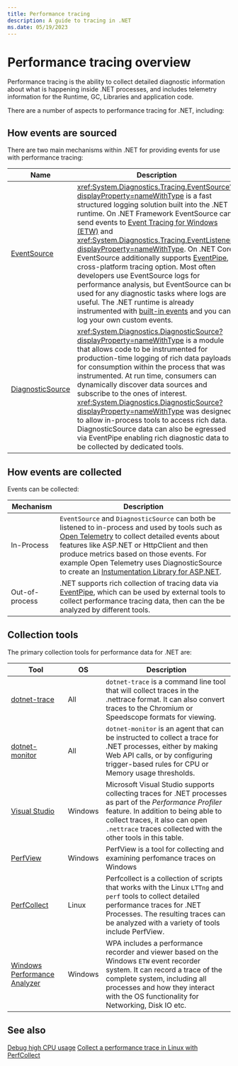 ```yaml
---
title: Performance tracing
description: A guide to tracing in .NET
ms.date: 05/19/2023
---
```


# Performance tracing overview

Performance tracing is the ability to collect detailed diagnostic information about what is happening inside .NET processes, and includes telemetry information for the Runtime, GC, Libraries and application code.

There are a number of aspects to performance tracing for .NET, including:

## How events are sourced

There are two main mechanisms within .NET for providing events for use with performance tracing:

| Name | Description |
| --- | --- |
| [EventSource](./eventsource.md) | <xref:System.Diagnostics.Tracing.EventSource?displayProperty=nameWithType> is a fast structured logging solution built into the .NET runtime. On .NET Framework EventSource can send events to [Event Tracing for Windows (ETW)](/windows/win32/etw/event-tracing-portal) and <xref:System.Diagnostics.Tracing.EventListener?displayProperty=nameWithType>. On .NET Core EventSource additionally supports [EventPipe](./eventpipe.md), a cross-platform tracing option. Most often developers use EventSource logs for performance analysis, but EventSource can be used for any diagnostic tasks where logs are useful. The .NET runtime is already instrumented with [built-in events](./well-known-event-providers.md) and you can log your own custom events. |
| [DiagnosticSource](./diagnosticsource-diagnosticlistener.md) | <xref:System.Diagnostics.DiagnosticSource?displayProperty=nameWithType> is a module that allows code to be instrumented for production-time logging of rich data payloads for consumption within the process that was instrumented. At run time, consumers can dynamically discover data sources and subscribe to the ones of interest. <xref:System.Diagnostics.DiagnosticSource?displayProperty=nameWithType> was designed to allow in-process tools to access rich data. DiagnosticSource data can also be egressed via EventPipe enabling rich diagnostic data to be collected by dedicated tools. |

## How events are collected

Events can be collected:

| Mechanism | Description |
| --- | --- |
| In-Process | `EventSource` and `DiagnosticSource` can both be listened to in-process and used by tools such as [Open Telemetry](https://opentelemetry.io/docs/instrumentation/net/) to collect detailed events about features like ASP.NET or HttpClient and then produce metrics based on those events. For example Open Telemetry uses DiagnosticSource to create an [Instumentation Library for ASP.NET](https://github.com/open-telemetry/opentelemetry-dotnet/blob/main/src/OpenTelemetry.Instrumentation.AspNetCore/README.md). |
| Out-of-process | .NET supports rich collection of tracing data via [EventPipe](./eventpipe.md), which can be used by external tools to collect performance tracing data, then can the be analyzed by different tools. |

## Collection tools

The primary collection tools for performance data for .NET are:

| Tool | OS | Description |
| --- | --- | --- |
| [dotnet-trace](./dotnet-trace.md) | All | `dotnet-trace` is a command line tool that will collect traces in the .nettrace format. It can also convert traces to the Chromium or Speedscope formats for viewing. |
| [dotnet-monitor](./dotnet-monitor.md) | All | `dotnet-monitor` is an agent that can be instructed to collect a trace for .NET processes, either by making Web API calls, or by configuring trigger-based rules for CPU or Memory usage thresholds. |
| [Visual Studio](https://learn.microsoft.com/visualstudio/profiling/events-viewer?view=vs-2022) | Windows | Microsoft Visual Studio supports collecting traces for .NET processes as part of the *Performance Profiler* feature. In addition to being able to collect traces, it also can open `.nettrace` traces collected with the other tools in this table. |
| [PerfView](https://github.com/Microsoft/perfview) | Windows | PerfView is a tool for collecting and examining perfomance traces on Windows |
| [PerfCollect](./trace-perfcollect-lttng.md) | Linux | Perfcollect is a collection of scripts that works with the Linux `LTTng` and `perf` tools to collect detailed performance traces for .NET Processes. The resulting traces can be analyzed with a variety of tools include PerfView. |
| [Windows Performance Analyzer](https://learn.microsoft.com/windows-hardware/test/wpt/wpt-getting-started-portal) | Windows | WPA includes a performance recorder and viewer based on the Windows `ETW` event recorder system. It can record a trace of the complete system, including all processes and how they interact with the OS functionality for Networking, Disk IO etc. |

## See also

[Debug high CPU usage](./debug-highcpu.md)
[Collect a performance trace in Linux with PerfCollect](./trace-perfcollect-lttng.md)